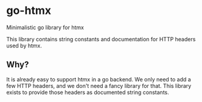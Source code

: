 # go-htmx

Minimalistic go library for htmx

This library contains string constants and documentation for HTTP headers used by htmx.

## Why?

It is already easy to support htmx in a go backend. We only need to add a few
HTTP headers, and we don't need a fancy library for that. This library exists
to provide those headers as documented string constants.
